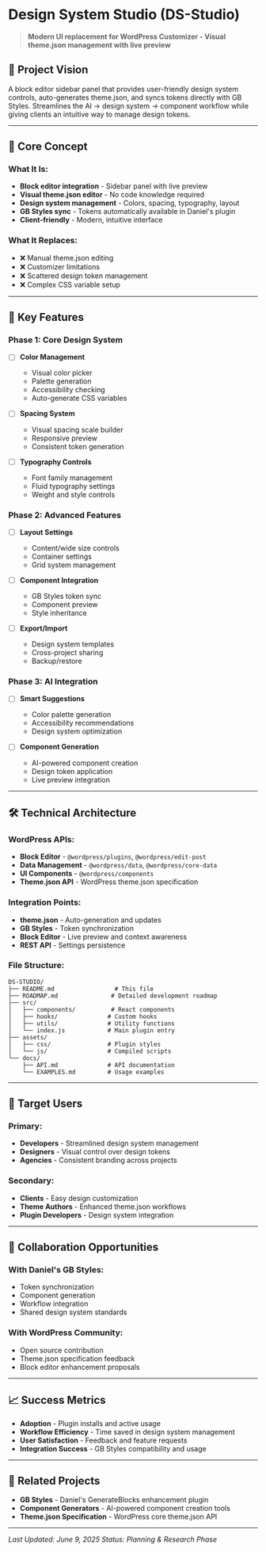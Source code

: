 # Design System Studio (DS-Studio)

> **Modern UI replacement for WordPress Customizer - Visual theme.json management with live preview**

## 🎯 **Project Vision**

A block editor sidebar panel that provides user-friendly design system controls, auto-generates theme.json, and syncs tokens directly with GB Styles. Streamlines the AI → design system → component workflow while giving clients an intuitive way to manage design tokens.

---

## 🚀 **Core Concept**

### **What It Is:**
- **Block editor integration** - Sidebar panel with live preview
- **Visual theme.json editor** - No code knowledge required
- **Design system management** - Colors, spacing, typography, layout
- **GB Styles sync** - Tokens automatically available in Daniel's plugin
- **Client-friendly** - Modern, intuitive interface

### **What It Replaces:**
- ❌ Manual theme.json editing
- ❌ Customizer limitations
- ❌ Scattered design token management
- ❌ Complex CSS variable setup

---

## 🎨 **Key Features**

### **Phase 1: Core Design System**
- [ ] **Color Management**
  - Visual color picker
  - Palette generation
  - Accessibility checking
  - Auto-generate CSS variables

- [ ] **Spacing System**
  - Visual spacing scale builder
  - Responsive preview
  - Consistent token generation

- [ ] **Typography Controls**
  - Font family management
  - Fluid typography settings
  - Weight and style controls

### **Phase 2: Advanced Features**
- [ ] **Layout Settings**
  - Content/wide size controls
  - Container settings
  - Grid system management

- [ ] **Component Integration**
  - GB Styles token sync
  - Component preview
  - Style inheritance

- [ ] **Export/Import**
  - Design system templates
  - Cross-project sharing
  - Backup/restore

### **Phase 3: AI Integration**
- [ ] **Smart Suggestions**
  - Color palette generation
  - Accessibility recommendations
  - Design system optimization

- [ ] **Component Generation**
  - AI-powered component creation
  - Design token application
  - Live preview integration

---

## 🛠 **Technical Architecture**

### **WordPress APIs:**
- **Block Editor** - `@wordpress/plugins`, `@wordpress/edit-post`
- **Data Management** - `@wordpress/data`, `@wordpress/core-data`
- **UI Components** - `@wordpress/components`
- **Theme.json API** - WordPress theme.json specification

### **Integration Points:**
- **theme.json** - Auto-generation and updates
- **GB Styles** - Token synchronization
- **Block Editor** - Live preview and context awareness
- **REST API** - Settings persistence

### **File Structure:**
```
DS-STUDIO/
├── README.md                 # This file
├── ROADMAP.md               # Detailed development roadmap
├── src/
│   ├── components/          # React components
│   ├── hooks/              # Custom hooks
│   ├── utils/              # Utility functions
│   └── index.js            # Main plugin entry
├── assets/
│   ├── css/                # Plugin styles
│   └── js/                 # Compiled scripts
└── docs/
    ├── API.md              # API documentation
    └── EXAMPLES.md         # Usage examples
```

---

## 🎯 **Target Users**

### **Primary:**
- **Developers** - Streamlined design system management
- **Designers** - Visual control over design tokens
- **Agencies** - Consistent branding across projects

### **Secondary:**
- **Clients** - Easy design customization
- **Theme Authors** - Enhanced theme.json workflows
- **Plugin Developers** - Design system integration

---

## 🤝 **Collaboration Opportunities**

### **With Daniel's GB Styles:**
- Token synchronization
- Component generation
- Workflow integration
- Shared design system standards

### **With WordPress Community:**
- Open source contribution
- Theme.json specification feedback
- Block editor enhancement proposals

---

## 📈 **Success Metrics**

- **Adoption** - Plugin installs and active usage
- **Workflow Efficiency** - Time saved in design system management
- **User Satisfaction** - Feedback and feature requests
- **Integration Success** - GB Styles compatibility and usage

---

## 🔗 **Related Projects**

- **GB Styles** - Daniel's GenerateBlocks enhancement plugin
- **Component Generators** - AI-powered component creation tools
- **Theme.json Specification** - WordPress core theme.json API

---

*Last Updated: June 9, 2025*
*Status: Planning & Research Phase*
